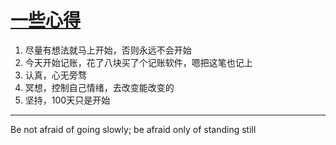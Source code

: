 # [一些心得](https://github.com/yihong0618/gitblog/issues/37)

1. 尽量有想法就马上开始，否则永远不会开始
2. 今天开始记账，花了八块买了个记账软件，嗯把这笔也记上
3. 认真，心无旁骛
4. 冥想，控制自己情绪，去改变能改变的
5. 坚持，100天只是开始

---

Be not afraid of going slowly; be afraid only of standing still